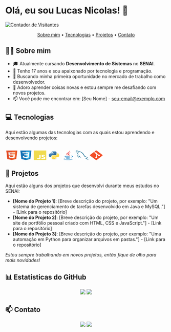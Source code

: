 # Olá, eu sou Lucas Nicolas! 👋

<a href="https://visitor-badge.glitch.me/badge?page_id=SEU-USUARIO.SEU-USUARIO&left_text=Visitantes" target="_blank">
  <img src="https://visitor-badge.glitch.me/badge?page_id=SEU-USUARIO.SEU-USUARIO&left_text=Visitantes" alt="Contador de Visitantes"/>
</a>

<p align="center">
  <a href="#-sobre-mim">Sobre mim</a> •
  <a href="#-tecnologias">Tecnologias</a> •
  <a href="#-projetos">Projetos</a> •
  <a href="#-contato">Contato</a>
</p>

## 👨‍💻 Sobre mim

- 🎓 Atualmente cursando **Desenvolvimento de Sistemas** no **SENAI**.
- 🌱 Tenho 17 anos e sou apaixonado por tecnologia e programação.
- 🚀 Buscando minha primeira oportunidade no mercado de trabalho como desenvolvedor.
- 💬 Adoro aprender coisas novas e estou sempre me desafiando com novos projetos.
- 📫 Você pode me encontrar em: [Seu Nome] - [seu-email@exemplo.com](mailto:seu-email@exemplo.com)

## 💻 Tecnologias

Aqui estão algumas das tecnologias com as quais estou aprendendo e desenvolvendo projetos:

<div style="display: inline_block"><br>
  <img align="center" alt="HTML5" height="30" width="40" src="https://raw.githubusercontent.com/devicons/devicon/master/icons/html5/html5-original.svg">
  <img align="center" alt="CSS3" height="30" width="40" src="https://raw.githubusercontent.com/devicons/devicon/master/icons/css3/css3-original.svg">
  <img align="center" alt="JavaScript" height="30" width="40" src="https://raw.githubusercontent.com/devicons/devicon/master/icons/javascript/javascript-plain.svg">
  <img align="center" alt="Python" height="30" width="40" src="https://raw.githubusercontent.com/devicons/devicon/master/icons/python/python-original.svg">
  <img align="center" alt="Java" height="30" width="40" src="https://raw.githubusercontent.com/devicons/devicon/master/icons/java/java-original.svg">
  <img align="center" alt="MySQL" height="30" width="40" src="https://raw.githubusercontent.com/devicons/devicon/master/icons/mysql/mysql-original.svg">
  <img align="center" alt="Git" height="30" width="40" src="https://raw.githubusercontent.com/devicons/devicon/master/icons/git/git-original.svg">
</div>

## 🚀 Projetos

Aqui estão alguns dos projetos que desenvolvi durante meus estudos no SENAI:

- **[Nome do Projeto 1]**: [Breve descrição do projeto, por exemplo: "Um sistema de gerenciamento de tarefas desenvolvido em Java e MySQL."] - [Link para o repositório]
- **[Nome do Projeto 2]**: [Breve descrição do projeto, por exemplo: "Um site de portfólio pessoal criado com HTML, CSS e JavaScript."] - [Link para o repositório]
- **[Nome do Projeto 3]**: [Breve descrição do projeto, por exemplo: "Uma automação em Python para organizar arquivos em pastas."] - [Link para o repositório]

*Estou sempre trabalhando em novos projetos, então fique de olho para mais novidades!*

## 📊 Estatísticas do GitHub

<p align="center">
  <img height="180em" src="https://github-readme-stats.vercel.app/api?username=SEU-USUARIO&show_icons=true&theme=dracula&include_all_commits=true&count_private=true"/>
  <img height="180em" src="https://github-readme-stats.vercel.app/api/top-langs/?username=SEU-USUARIO&layout=compact&langs_count=7&theme=dracula"/>
</p>

## 📫 Contato

<p align="center">
  <a href="mailto:seu-email@exemplo.com"><img src="https://img.shields.io/badge/Gmail-D14836?style=for-the-badge&logo=gmail&logoColor=white" target="_blank"></a>
  <a href="https://www.linkedin.com/in/seu-usuario-linkedin/" target="_blank"><img src="https://img.shields.io/badge/LinkedIn-0077B5?style=for-the-badge&logo=linkedin&logoColor=white" target="_blank"></a>
</p>
